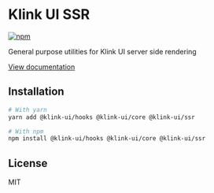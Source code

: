 # Klink UI SSR

[![npm](https://img.shields.io/npm/dm/@klink-ui/ssr)](https://www.npmjs.com/package/@klink-ui/ssr)

General purpose utilities for Klink UI server side rendering

[View documentation](https://klink-ui.dev/)

## Installation

```bash
# With yarn
yarn add @klink-ui/hooks @klink-ui/core @klink-ui/ssr

# With npm
npm install @klink-ui/hooks @klink-ui/core @klink-ui/ssr
```

## License

MIT
